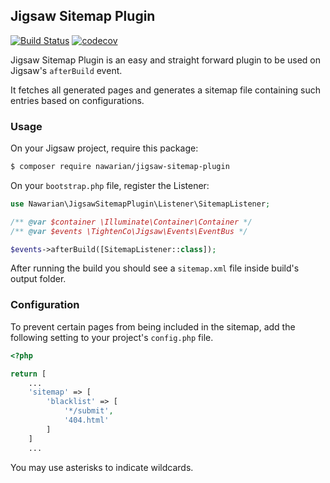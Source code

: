 Jigsaw Sitemap Plugin
----
[![Build Status](https://travis-ci.org/nawarian/jigsaw-sitemap-plugin.svg?branch=master)](https://travis-ci.org/nawarian/jigsaw-sitemap-plugin)
[![codecov](https://codecov.io/gh/nawarian/jigsaw-sitemap-plugin/branch/master/graph/badge.svg)](https://codecov.io/gh/nawarian/jigsaw-sitemap-plugin)

Jigsaw Sitemap Plugin is an easy and straight forward plugin
to be used on Jigsaw's `afterBuild` event.

It fetches all generated pages and generates a sitemap file
containing such entries based on configurations.

### Usage

On your Jigsaw project, require this package:
```bash
$ composer require nawarian/jigsaw-sitemap-plugin
``` 

On your `bootstrap.php` file, register the Listener:

```php
use Nawarian\JigsawSitemapPlugin\Listener\SitemapListener;

/** @var $container \Illuminate\Container\Container */
/** @var $events \TightenCo\Jigsaw\Events\EventBus */

$events->afterBuild([SitemapListener::class]);
```

After running the build you should see a `sitemap.xml` file
inside build's output folder.

### Configuration

To prevent certain pages from being included in the sitemap, add
the following setting to your project's `config.php` file.

```php
<?php

return [
    ...
    'sitemap' => [
        'blacklist' => [
            '*/submit',
            '404.html'
        ]
    ]
    ...
```

You may use asterisks to indicate wildcards.
